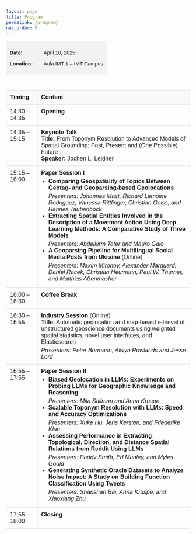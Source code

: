 ```yaml
---
layout: page
title: Program
permalink: /program/
nav_order: 9
---
```


<style>
/* scope styles to this page only */
.program { font-family: Arial, sans-serif; }
.program h2 { margin-top: 0; }
.program .header-info {
  background-color: #f2f2f2;
  padding: 10px;
  border-radius: 5px;
  display: inline-block;
  margin-bottom: 20px;
}
.program .header-info strong { display: inline-block; width: 90px; }
.program table { width: 100%; border-collapse: collapse; margin-top: 20px; }
.program th, .program td { border: 1px solid #ddd; padding: 10px; vertical-align: top; }
.program th { background-color: #f9f9f9; text-align: left; }
.program ul { margin: 5px 0; padding-left: 20px; }
.program em { display: block; margin-top: 5px; font-style: italic; }
</style>

<div class="program">
  <div class="header-info">
    <p><strong>Date:</strong> April 10, 2025</p>
    <p><strong>Location:</strong> Aula IMT 1 – IMT Campus</p>
  </div>

  <table>
    <thead>
      <tr>
        <th>Timing</th>
        <th>Content</th>
      </tr>
    </thead>
    <tbody>
      <tr>
        <td>14:30 – 14:35</td>
        <td><strong>Opening</strong></td>
      </tr>
      <tr>
        <td>14:35 – 15:15</td>
        <td>
          <strong>Keynote Talk</strong><br>
          <strong>Title:</strong> From Toponym Resolution to Advanced Models of Spatial Grounding: Past, Present and (One Possible) Future<br>
          <strong>Speaker:</strong> Jochen L. Leidner
        </td>
      </tr>
      <tr>
        <td>15:15 – 16:00</td>
        <td>
          <strong>Paper Session I</strong>
          <ul>
            <li>
              <strong>Comparing Geospatiality of Topics Between Geotag- and Geoparsing-based Geolocations</strong><br>
              <em>Presenters: Johannes Mast, Richard Lemoine Rodriguez, Vanessa Rittlinger, Christian Geiss, and Hannes Taubenböck</em>
            </li>
            <li>
              <strong>Extracting Spatial Entities Involved in the Description of a Movement Action Using Deep Learning Methods: A Comparative Study of Three Models</strong><br>
              <em>Presenters: Abdelkirm Tafer and Mauro Gaio</em>
            </li>
            <li>
              <strong>A Geoparsing Pipeline for Multilingual Social Media Posts from Ukraine</strong> (Online)<br>
              <em>Presenters: Maxim Mironov, Alexander Marquard, Daniel Racek, Christian Heumann, Paul W. Thurner, and Matthias Aßenmacher</em>
            </li>
          </ul>
        </td>
      </tr>
      <tr>
        <td>16:00 – 16:30</td>
        <td><strong>Coffee Break</strong></td>
      </tr>
      <tr>
        <td>16:30 – 16:55</td>
        <td>
          <strong>Industry Session</strong> (Online)<br>
          <strong>Title:</strong> Automatic geolocation and map-based retrieval of unstructured geoscience documents using weighted spatial statistics, novel user interfaces, and Elasticsearch<br>
          <em>Presenters: Peter Bormann, Alwyn Rowlands and Jesse Lord</em>
        </td>
      </tr>
      <tr>
        <td>16:55 – 17:55</td>
        <td>
          <strong>Paper Session II</strong>
          <ul>
            <li>
              <strong>Biased Geolocation in LLMs: Experiments on Probing LLMs for Geographic Knowledge and Reasoning</strong><br>
              <em>Presenters: Mila Stillman and Anna Kruspe</em>
            </li>
            <li>
              <strong>Scalable Toponym Resolution with LLMs: Speed and Accuracy Optimizations</strong><br>
              <em>Presenters: Xuke Hu, Jens Kersten, and Friederike Klan</em>
            </li>
            <li>
              <strong>Assessing Performance in Extracting Topological, Direction, and Distance Spatial Relations from Reddit Using LLMs</strong><br>
              <em>Presenters: Paddy Smith, Ed Manley, and Myles Gould</em>
            </li>
            <li>
              <strong>Generating Synthetic Oracle Datasets to Analyze Noise Impact: A Study on Building Function Classification Using Tweets</strong><br>
              <em>Presenters: Shanshan Bai, Anna Kruspe, and Xiaoxiang Zhu</em>
            </li>
          </ul>
        </td>
      </tr>
      <tr>
        <td>17:55 – 18:00</td>
        <td><strong>Closing</strong></td>
      </tr>
    </tbody>
  </table>
</div>
